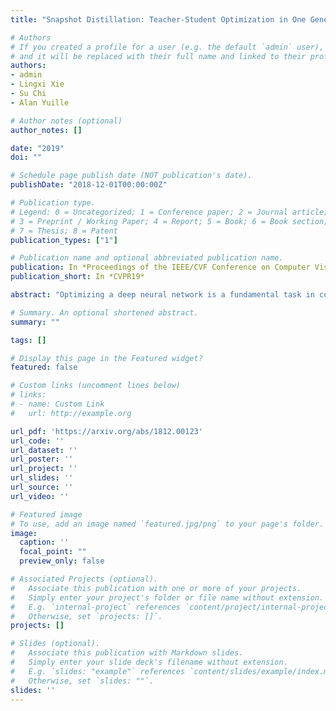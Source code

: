 ```yaml
---
title: "Snapshot Distillation: Teacher-Student Optimization in One Generation"

# Authors
# If you created a profile for a user (e.g. the default `admin` user), write the username (folder name) here 
# and it will be replaced with their full name and linked to their profile.
authors:
- admin
- Lingxi Xie 
- Su Chi
- Alan Yuille

# Author notes (optional)
author_notes: []

date: "2019"
doi: ""

# Schedule page publish date (NOT publication's date).
publishDate: "2018-12-01T00:00:00Z"

# Publication type.
# Legend: 0 = Uncategorized; 1 = Conference paper; 2 = Journal article;
# 3 = Preprint / Working Paper; 4 = Report; 5 = Book; 6 = Book section;
# 7 = Thesis; 8 = Patent
publication_types: ["1"]

# Publication name and optional abbreviated publication name.
publication: In *Proceedings of the IEEE/CVF Conference on Computer Vision and Pattern Recognition, 2019*
publication_short: In *CVPR19*

abstract: "Optimizing a deep neural network is a fundamental task in computer vision, yet direct training methods often suffer from over-fitting. Teacher-student optimization aims at providing complementary cues from a model trained previously, but these approaches are often considerably slow due to the pipeline of training a few generations in sequence, i.e., time complexity is increased by several times. This paper presents snapshot distillation (SD), the first framework which enables teacher-student optimization in one generation. The idea of SD is very simple: instead of borrowing supervision signals from previous generations, we extract such information from earlier epochs in the same generation, meanwhile make sure that the difference between teacher and student is sufficiently large so as to prevent under-fitting. To achieve this goal, we implement SD in a cyclic learning rate policy, in which the last snapshot of each cycle is used as the teacher for all iterations in the next cycle, and the teacher signal is smoothed to provide richer information. In standard image classification benchmarks such as CIFAR100 and ILSVRC2012, SD achieves consistent accuracy gain without heavy computational overheads. We also verify that models pre-trained with SD transfers well to object detection and semantic segmentation in the PascalVOC dataset."

# Summary. An optional shortened abstract.
summary: ""

tags: []

# Display this page in the Featured widget?
featured: false

# Custom links (uncomment lines below)
# links:
# - name: Custom Link
#   url: http://example.org

url_pdf: 'https://arxiv.org/abs/1812.00123'
url_code: ''
url_dataset: ''
url_poster: ''
url_project: ''
url_slides: ''
url_source: ''
url_video: ''

# Featured image
# To use, add an image named `featured.jpg/png` to your page's folder. 
image:
  caption: ''
  focal_point: ""
  preview_only: false

# Associated Projects (optional).
#   Associate this publication with one or more of your projects.
#   Simply enter your project's folder or file name without extension.
#   E.g. `internal-project` references `content/project/internal-project/index.md`.
#   Otherwise, set `projects: []`.
projects: []

# Slides (optional).
#   Associate this publication with Markdown slides.
#   Simply enter your slide deck's filename without extension.
#   E.g. `slides: "example"` references `content/slides/example/index.md`.
#   Otherwise, set `slides: ""`.
slides: ''
---
```

